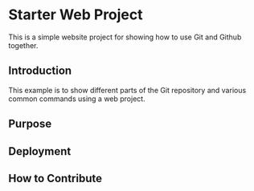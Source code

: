 # Starter Web Project

This is a simple website project for showing how to use Git and Github together. 

## Introduction

This example is to show different parts of the Git repository and various common commands using a web project.

## Purpose

## Deployment

## How to Contribute